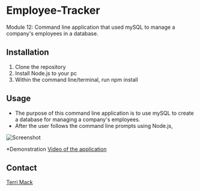 # Employee-Tracker
Module 12: Command line application that used mySQL to manage a company's employees in a database. 

## Installation
1. Clone the repository
2. Install Node.js to your pc
3. Within the command line/terminal, run npm install

## Usage 
* The purpose of this command line application is to use mySQL to create a database for managing a company's employees. 
* After the user follows the command line prompts using Node.js, 

![Screenshot]()

*Demonstration [Video of the application]()

## Contact
[Terri Mack](https://github.com/terrinmack?tab=repositories)
